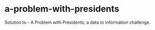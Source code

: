 # a-problem-with-presidents
Solution to - A Problem with Presidents; a data to information challenge.
